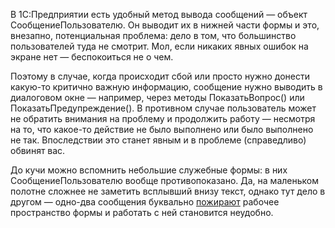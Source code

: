 ﻿В 1С:Предприятии есть удобный метод вывода сообщений — объект СообщениеПользователю. Он выводит их в нижней части формы и это, внезапно, потенциальная проблема: дело в том, что большинство пользователей туда не смотрит. Мол, если никаких явных ошибок на экране нет — беспокоиться не о чем.

Поэтому в случае, когда происходит сбой или просто нужно донести какую-то критично важную информацию, сообщение нужно выводить в диалоговом окне — например, через методы ПоказатьВопрос() или ПоказатьПредупреждение(). В противном случае пользователь может не обратить внимания на проблему и продолжить работу — несмотря на то, что какое-то действие не было выполнено или было выполнено не так. Впоследствии это станет явным и в проблеме (справедливо) обвинят вас.

До кучи можно вспомнить небольшие служебные формы: в них СообщениеПользователю вообще противопоказано. Да, на маленьком полотне сложнее не заметить всплывший внизу текст, однако тут дело в другом — одно-два сообщения буквально [пожирают](ru.png) рабочее пространство формы и работать с ней становится неудобно.